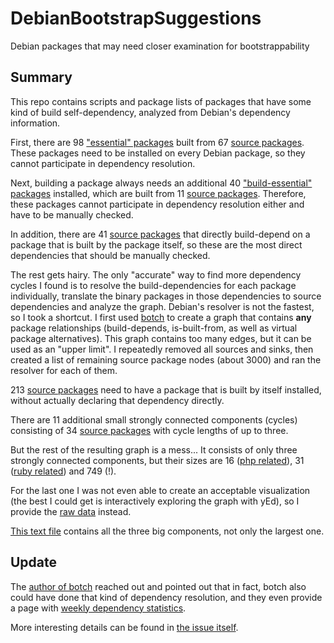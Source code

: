 DebianBootstrapSuggestions
==========================

Debian packages that may need closer examination for bootstrappability

Summary
-------

This repo contains scripts and package lists of packages that have some kind of build self-dependency,
analyzed from Debian's dependency information.

First, there are 98 ["essential" packages](essential.list) built from 67 [source packages](selfdeps/essential.tsv).
These packages need to be installed on every Debian package, so they cannot participate in dependency resolution.

Next, building a package always needs an additional 40 ["build-essential" packages](essential.list) installed, which are
built from 11 [source packages](selfdeps/build-essential.tsv). Therefore, these packages cannot participate in
dependency resolution either and have to be manually checked.

In addition, there are 41 [source packages](selfdeps/directselfdeps.tsv) that directly build-depend on a package that is built
by the package itself, so these are the most direct dependencies that should be manually checked.


The rest gets hairy. The only "accurate" way to find more dependency cycles I found is to resolve the build-dependencies
for each package individually, translate the binary packages in those dependencies to source dependencies and analyze the graph.
Debian's resolver is not the fastest, so I took a shortcut. I first used [botch](https://packages.debian.org/buster/botch) to create
a graph that contains **any** package relationships (build-depends, is-built-from, as well as virtual package alternatives).
This graph contains too many edges, but it can be used as an "upper limit". I repeatedly removed all sources and sinks, then created
a list of remaining source package nodes (about 3000) and ran the resolver for each of them.

213 [source packages](selfdeps/selfdeps.tsv) need to have a package that is built by itself installed, without actually declaring
that dependency directly.

There are 11 additional small strongly connected components (cycles) consisting of
34 [source packages](cycles/small-cycles.txt) with cycle lengths of up to three.

But the rest of the resulting graph is a mess... It consists of only three strongly connected components, but their sizes are
16 ([php related](cycles/php-cycle.pdf)), 31 ([ruby related](cycles/ruby-cycle.pdf)) and 749 (!).

For the last one I was not even able to create an acceptable visualization (the best I could get is interactively exploring the
graph with yEd), so I provide the [raw data](intermediate/) instead.

[This text file](intermediate/big-cycle-dependencies.txt) contains all the three big components, not only the largest one.

Update
------

The [author of botch](https://github.com/josch) reached out and pointed out that in fact, botch also could have done that kind
of dependency resolution, and they even provide a page with [weekly dependency statistics](https://bootstrap.debian.net/botch-native/amd64/stats.html).

More interesting details can be found in [the issue itself](https://github.com/schierlm/DebianBootstrapSuggestions/issues/1).
